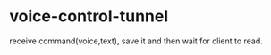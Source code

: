 voice-control-tunnel
====================

receive command(voice,text), save it and then wait for client to read.
